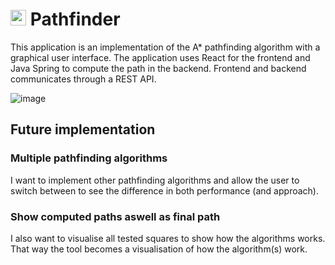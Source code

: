 # <img src="https://user-images.githubusercontent.com/30959515/120930500-6341d000-c6e5-11eb-84e8-2ad5d4ee7344.png" width="25" /> Pathfinder

This application is an implementation of the A* pathfinding algorithm with a graphical user interface. 
The application uses React for the frontend and Java Spring to compute the path in the backend. Frontend and backend communicates through a REST API.

![image](https://user-images.githubusercontent.com/30959515/120930375-eca4d280-c6e4-11eb-9088-3d88f9f20041.png)


## Future implementation
### Multiple pathfinding algorithms
I want to implement other pathfinding algorithms and allow the user to switch between to see the difference in both performance (and approach).

### Show computed paths aswell as final path
I also want to visualise all tested squares to show how the algorithms works. That way the tool becomes a visualisation of how the algorithm(s) work.
